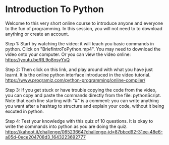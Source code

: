# Introduction To Python
Welcome to this very short online course to introduce anyone and everyone to the fun of programming.
In this session, you will not need to to download anything or create an account.

Step 1:
Start by watching the video: it will teach you basic commands in python.
Click on "BriefIntroToPython.mp4". You may need to download the video onto your computer.
Or you can view the video online: https://youtu.be/RL9o8nsyYxQ

Step 2:
Then click on this link, and play around with what you have just learnt.
It is the online python interface introduced in the video tutorial.
https://www.programiz.com/python-programming/online-compiler/

Step 3:
If you get stuck or have trouble copying the code from the video, you can copy and paste the commands directly from the file: pythonScript.
Note that each line starting with "#" is a comment: you can write anything you want after a hashtag to structure and explain your code, without it being excuted in python.

Step 4:
Test your knowledge with this quiz of 10 questions.
It is okay to write the commands into python as you are doing the quiz.
https://kahoot.it/challenge/06523664?challenge-id=87bbcd92-31ee-48e6-a05d-0ece204708d3_1643223692777

